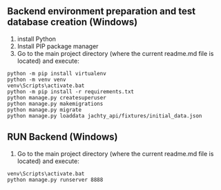 
## Backend environment preparation and test database creation (Windows)

1. install Python
2. Install PIP package manager
3. Go to the main project directory (where the current readme.md file is located) and execute:

```
python -m pip install virtualenv
python -m venv venv
venv\Scripts\activate.bat
python -m pip install -r requirements.txt
python manage.py createsuperuser
python manage.py makemigrations
python manage.py migrate
python manage.py loaddata jachty_api/fixtures/initial_data.json
```

## RUN Backend (Windows)

1. Go to the main project directory (where the current readme.md file is located) and execute:

```
venv\Scripts\activate.bat
python manage.py runserver 8888
```